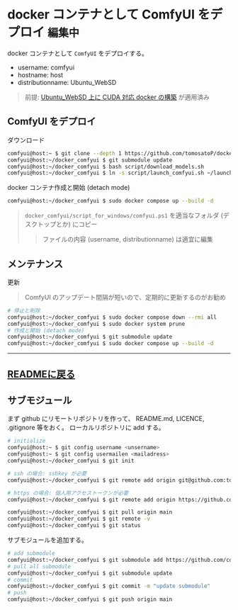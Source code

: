 # docker コンテナとして ComfyUI をデプロイ `編集中`
docker コンテナとして `ComfyUI` をデプロイする。
- username: comfyui
- hostname: host
- distributionname: Ubuntu_WebSD
> 前提: [Ubuntu_WebSD 上に CUDA 対応 docker の構築](docker_CUDA.md) が適用済み

## ComfyUI をデプロイ
ダウンロード
~~~sh
comfyui@host:~ $ git clone --depth 1 https://github.com/tomosatoP/docker_comfyui.git
comfyui@host:~/docker_comfyui $ git submodule update
comfyui@host:~/docker_comfyui $ bash script/download_models.sh
comfyui@host:~/docker_comfyui $ ln -s script/launch_comfyui.sh ~/launch_comfyui.sh
~~~

docker コンテナ作成と開始 (detach mode)
~~~sh
comfyui@host:~/docker_comfyui $ sudo docker compose up --build -d
~~~

> `docker_comfyui/script_for_windows/comfyui.ps1` を適当なフォルダ (デスクトップとか) にコピー
>> ファイルの内容 (username, distributionname) は適宜に編集


## メンテナンス
更新
> ComfyUI のアップデート間隔が短いので、定期的に更新するのがお勧め
~~~sh
# 停止と削除
comfyui@host:~/docker_comfyui $ sudo docker compose down --rmi all
comfyui@host:~/docker_comfyui $ sudo docker system prune
# 作成と開始 (detach mode)
comfyui@host:~/docker_comfyui $ git submodule update
comfyui@host:~/docker_comfyui $ sudo docker compose up --build -d
~~~
---
[READMEに戻る](../README.md)
---

## サブモジュール 
まず github にリモートリポジトリを作って、 README.md, LICENCE, .gitignore 等をおく。
ローカルリポジトリに add する。
~~~sh
# initialize
comfyui@host:~ $ git config username <unsername>
comfyui@host:~ $ git config usermailen <mailadress>
comfyui@host:~/docker_comfyui $ git init

# ssh の場合: sshkey が必要
comfyui@host:~/docker_comfyui $ git remote add origin git@github.com:tomosatoP/docker_comfyui.git

# https の場合: 個人用アクセストークンが必要
comfyui@host:~/docker_comfyui $ git remote add origin https://github.com/tomosatoP/docker_comfyui.git

comfyui@host:~/docker_comfyui $ git pull origin main
comfyui@host:~/docker_comfyui $ git remote -v
comfyui@host:~/docker_comfyui $ git status
~~~
サブモジュールを追加する。
~~~sh
# add submodule
comfyui@host:~/docker_comfyui $ git submodule add https://github.com/comfyanonymous/ComfyUI.git comfyui
# pull all submodule
comfyui@host:~/docker_comfyui $ git submodule update
# commit
comfyui@host:~/docker_comfyui $ git commit -m "update submodule"
# push 
comfyui@host:~/docker_comfyui $ git push origin main
~~~

